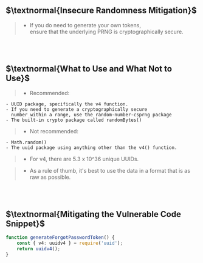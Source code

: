 ## $\textnormal{Insecure Randomness Mitigation}$

> - If you do need to generate your own tokens, <br />
    ensure that the underlying PRNG is cryptographically secure.

<br />
<br />



## $\textnormal{What to Use and What Not to Use}$

> - Recommended:

```plaintext
- UUID package, specifically the v4 function.
- If you need to generate a cryptographically secure
  number within a range, use the random-number-csprng package
- The built-in crypto package called randomBytes()
```

> - Not recommended:

```plaintext
- Math.random()
- The uuid package using anything other than the v4() function.
```

> - For v4, there are 5.3 x 10^36 unique UUIDs.

> - As a rule of thumb, it's best to use the data in a format
    that is as raw as possible.

<br />
<br />



## $\textnormal{Mitigating the Vulnerable Code Snippet}$

```typescript
function generateForgotPasswordToken() {
    const { v4: uuidv4 } = require('uuid');
    return uuidv4();
}
```
